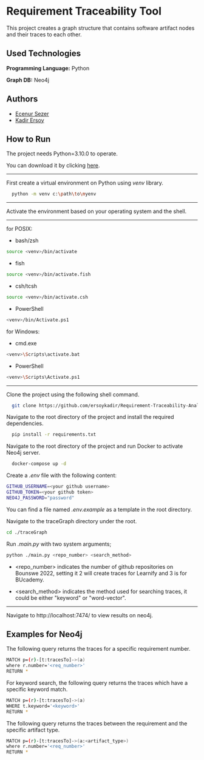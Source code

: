 
# Requirement Traceability Tool

This project creates a graph structure that contains software artifact nodes and their traces to each other. 



## Used Technologies

**Programming Language:** Python

**Graph DB:** Neo4j

  
## Authors

- [Ecenur Sezer](https://www.github.com/codingAku)
- [Kadir Ersoy](https://www.github.com/ersoykadir) 


  
## How to Run

The project needs Python=3.10.0 to operate. 

You can download it by clicking [here](https://www.python.org/downloads/release/python-3100/).

--------
First create a virtual environment on Python using _venv_ library.

```bash
  python -m venv c:\path\to\myenv
```
--------

Activate the environment based on your operating system and the shell.

-----

for POSIX:

- bash/zsh
```bash
source <venv>/bin/activate
```

- fish
```bash
source <venv>/bin/activate.fish
```
- csh/tcsh
```bash
source <venv>/bin/activate.csh
```
- PowerShell
```bash
<venv>/bin/Activate.ps1
```
for Windows:

- cmd.exe
```bash
<venv>\Scripts\activate.bat
```
- PowerShell
```bash
<venv>\Scripts\Activate.ps1
```
------
Clone the project using the following shell command.

```bash
  git clone https://github.com/ersoykadir/Requirement-Traceability-Analysis.git
```

Navigate to the root directory of the project and install the required dependencies.

```bash
  pip install -r requirements.txt
```

Navigate to the root directory of the project and run Docker to activate Neo4j server.

```bash
  docker-compose up -d
```
Create a _.env_ file with the following content:
 
```bash
GITHUB_USERNAME=<your github username>
GITHUB_TOKEN=<your github token>
NEO4J_PASSWORD="password"
```
You can find a file named _.env.example_ as a template in the root directory.

Navigate to the traceGraph directory under the root.
```bash
cd ./traceGraph
```

Run _.main.py_ with two system arguments; 

```bash
python ./main.py <repo_number> <search_method>
```

- <repo_number> indicates the number of github repositories on Bounswe 2022, setting it 2 will create traces for Learnify and 3 is for BUcademy.

- <search_method> indicates the method used for searching traces, it could be either "keyword" or "word-vector".

---------

Navigate to http://localhost:7474/ to view results on neo4j.


  
## Examples for Neo4j

The following query returns the traces for a specific requirement number.

```bash
MATCH p=(r)-[t:tracesTo]->(a) 
where r.number='<req_number>'
RETURN *
```

For keyword search, the following query returns the traces which have a specific keyword match.

```bash
MATCH p=(r)-[t:tracesTo]->(a) 
WHERE t.keyword='<keyword>'
RETURN *
```

The following query returns the traces between the requirement and the specific artifact type.

```bash
MATCH p=(r)-[t:tracesTo]->(a:<artifact_type>) 
where r.number='<req_number>'
RETURN *
```
  
